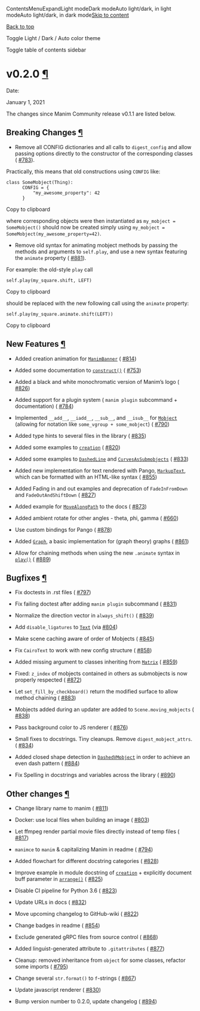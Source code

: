 ContentsMenuExpandLight modeDark modeAuto light/dark, in light modeAuto light/dark, in dark mode[Skip to content](https://docs.manim.community/en/stable/changelog/0.2.0-changelog.html#furo-main-content)

[Back to top](https://docs.manim.community/en/stable/changelog/0.2.0-changelog.html#)

Toggle Light / Dark / Auto color theme

Toggle table of contents sidebar

# v0.2.0 [¶](https://docs.manim.community/en/stable/changelog/0.2.0-changelog.html\#v0-2-0 "Link to this heading")

Date:

January 1, 2021

The changes since Manim Community release v0.1.1 are listed below.

## Breaking Changes [¶](https://docs.manim.community/en/stable/changelog/0.2.0-changelog.html\#breaking-changes "Link to this heading")

- Remove all CONFIG dictionaries and all calls to `digest_config` and allow
passing options directly to the constructor of the corresponding classes ( [#783](https://github.com/ManimCommunity/manim/pull/783)).

Practically, this means that old constructions using `CONFIG` like:





```
class SomeMobject(Thing):
      CONFIG = {
          "my_awesome_property": 42
      }

```

Copy to clipboard



where corresponding objects were then instantiated as `my_mobject = SomeMobject()`
should now be created simply using `my_mobject = SomeMobject(my_awesome_property=42)`.

- Remove old syntax for animating mobject methods by passing the methods and arguments to `self.play`,
and use a new syntax featuring the `animate` property ( [#881](https://github.com/ManimCommunity/manim/pull/881)).

For example: the old-style `play` call





```
self.play(my_square.shift, LEFT)

```

Copy to clipboard



should be replaced with the new following call using the `animate` property:





```
self.play(my_square.animate.shift(LEFT))

```

Copy to clipboard


## New Features [¶](https://docs.manim.community/en/stable/changelog/0.2.0-changelog.html\#new-features "Link to this heading")

- Added creation animation for [`ManimBanner`](https://docs.manim.community/en/stable/reference/manim.mobject.logo.ManimBanner.html#manim.mobject.logo.ManimBanner "manim.mobject.logo.ManimBanner") ( [#814](https://github.com/ManimCommunity/manim/pull/814))

- Added some documentation to [`construct()`](https://docs.manim.community/en/stable/reference/manim.scene.scene.Scene.html#manim.scene.scene.Scene.construct "manim.scene.scene.Scene.construct") ( [#753](https://github.com/ManimCommunity/manim/pull/753))

- Added a black and white monochromatic version of Manim’s logo ( [#826](https://github.com/ManimCommunity/manim/pull/826))

- Added support for a plugin system ( `manim plugin` subcommand + documentation) ( [#784](https://github.com/ManimCommunity/manim/pull/784))

- Implemented `__add__`, `__iadd__`, `__sub__`, and `__isub__` for [`Mobject`](https://docs.manim.community/en/stable/reference/manim.mobject.mobject.Mobject.html#manim.mobject.mobject.Mobject "manim.mobject.mobject.Mobject") (allowing for notation like `some_vgroup + some_mobject`) ( [#790](https://github.com/ManimCommunity/manim/pull/790))

- Added type hints to several files in the library ( [#835](https://github.com/ManimCommunity/manim/pull/835))

- Added some examples to [`creation`](https://docs.manim.community/en/stable/reference/manim.animation.creation.html#module-manim.animation.creation "manim.animation.creation") ( [#820](https://github.com/ManimCommunity/manim/pull/820))

- Added some examples to [`DashedLine`](https://docs.manim.community/en/stable/reference/manim.mobject.geometry.line.DashedLine.html#manim.mobject.geometry.line.DashedLine "manim.mobject.geometry.line.DashedLine") and [`CurvesAsSubmobjects`](https://docs.manim.community/en/stable/reference/manim.mobject.types.vectorized_mobject.CurvesAsSubmobjects.html#manim.mobject.types.vectorized_mobject.CurvesAsSubmobjects "manim.mobject.types.vectorized_mobject.CurvesAsSubmobjects") ( [#833](https://github.com/ManimCommunity/manim/pull/833))

- Added new implementation for text rendered with Pango, [`MarkupText`](https://docs.manim.community/en/stable/reference/manim.mobject.text.text_mobject.MarkupText.html#manim.mobject.text.text_mobject.MarkupText "manim.mobject.text.text_mobject.MarkupText"), which can be formatted with an HTML-like syntax ( [#855](https://github.com/ManimCommunity/manim/pull/855))

- Added Fading in and out examples and deprecation of `FadeInFromDown` and `FadeOutAndShiftDown` ( [#827](https://github.com/ManimCommunity/manim/pull/827))

- Added example for [`MoveAlongPath`](https://docs.manim.community/en/stable/reference/manim.animation.movement.MoveAlongPath.html#manim.animation.movement.MoveAlongPath "manim.animation.movement.MoveAlongPath") to the docs ( [#873](https://github.com/ManimCommunity/manim/pull/873))

- Added ambient rotate for other angles - theta, phi, gamma ( [#660](https://github.com/ManimCommunity/manim/pull/660))

- Use custom bindings for Pango ( [#878](https://github.com/ManimCommunity/manim/pull/878))

- Added [`Graph`](https://docs.manim.community/en/stable/reference/manim.mobject.graph.Graph.html#manim.mobject.graph.Graph "manim.mobject.graph.Graph"), a basic implementation for (graph theory) graphs ( [#861](https://github.com/ManimCommunity/manim/pull/861))

- Allow for chaining methods when using the new `.animate` syntax in [`play()`](https://docs.manim.community/en/stable/reference/manim.scene.scene.Scene.html#manim.scene.scene.Scene.play "manim.scene.scene.Scene.play") ( [#889](https://github.com/ManimCommunity/manim/pull/889))


## Bugfixes [¶](https://docs.manim.community/en/stable/changelog/0.2.0-changelog.html\#bugfixes "Link to this heading")

- Fix doctests in .rst files ( [#797](https://github.com/ManimCommunity/manim/pull/797))

- Fix failing doctest after adding `manim plugin` subcommand ( [#831](https://github.com/ManimCommunity/manim/pull/831))

- Normalize the direction vector in `always_shift()` ( [#839](https://github.com/ManimCommunity/manim/pull/839))

- Add `disable_ligatures` to [`Text`](https://docs.manim.community/en/stable/reference/manim.mobject.text.text_mobject.Text.html#manim.mobject.text.text_mobject.Text "manim.mobject.text.text_mobject.Text") (via [#804](https://github.com/ManimCommunity/manim/pull/804))

- Make scene caching aware of order of Mobjects ( [#845](https://github.com/ManimCommunity/manim/pull/845))

- Fix `CairoText` to work with new config structure ( [#858](https://github.com/ManimCommunity/manim/pull/858))

- Added missing argument to classes inheriting from [`Matrix`](https://docs.manim.community/en/stable/reference/manim.mobject.matrix.Matrix.html#manim.mobject.matrix.Matrix "manim.mobject.matrix.Matrix") ( [#859](https://github.com/ManimCommunity/manim/pull/859))

- Fixed: `z_index` of mobjects contained in others as submobjects is now properly respected ( [#872](https://github.com/ManimCommunity/manim/pull/872))

- Let `set_fill_by_checkboard()` return the modified surface to allow method chaining ( [#883](https://github.com/ManimCommunity/manim/pull/883))

- Mobjects added during an updater are added to `Scene.moving_mobjects` ( [#838](https://github.com/ManimCommunity/manim/pull/838))

- Pass background color to JS renderer ( [#876](https://github.com/ManimCommunity/manim/pull/876))

- Small fixes to docstrings. Tiny cleanups. Remove `digest_mobject_attrs`. ( [#834](https://github.com/ManimCommunity/manim/pull/834))

- Added closed shape detection in [`DashedVMobject`](https://docs.manim.community/en/stable/reference/manim.mobject.types.vectorized_mobject.DashedVMobject.html#manim.mobject.types.vectorized_mobject.DashedVMobject "manim.mobject.types.vectorized_mobject.DashedVMobject") in order to achieve an even dash pattern ( [#884](https://github.com/ManimCommunity/manim/pull/884))

- Fix Spelling in docstrings and variables across the library ( [#890](https://github.com/ManimCommunity/manim/pull/890))


## Other changes [¶](https://docs.manim.community/en/stable/changelog/0.2.0-changelog.html\#other-changes "Link to this heading")

- Change library name to manim ( [#811](https://github.com/ManimCommunity/manim/pull/811))

- Docker: use local files when building an image ( [#803](https://github.com/ManimCommunity/manim/pull/803))

- Let ffmpeg render partial movie files directly instead of temp files ( [#817](https://github.com/ManimCommunity/manim/pull/817))

- `manimce` to `manim` & capitalizing Manim in readme ( [#794](https://github.com/ManimCommunity/manim/pull/794))

- Added flowchart for different docstring categories ( [#828](https://github.com/ManimCommunity/manim/pull/828))

- Improve example in module docstring of [`creation`](https://docs.manim.community/en/stable/reference/manim.animation.creation.html#module-manim.animation.creation "manim.animation.creation") \+ explicitly document buff parameter in [`arrange()`](https://docs.manim.community/en/stable/reference/manim.mobject.mobject.Mobject.html#manim.mobject.mobject.Mobject.arrange "manim.mobject.mobject.Mobject.arrange") ( [#825](https://github.com/ManimCommunity/manim/pull/825))

- Disable CI pipeline for Python 3.6 ( [#823](https://github.com/ManimCommunity/manim/pull/823))

- Update URLs in docs ( [#832](https://github.com/ManimCommunity/manim/pull/832))

- Move upcoming changelog to GitHub-wiki ( [#822](https://github.com/ManimCommunity/manim/pull/822))

- Change badges in readme ( [#854](https://github.com/ManimCommunity/manim/pull/854))

- Exclude generated gRPC files from source control ( [#868](https://github.com/ManimCommunity/manim/pull/868))

- Added linguist-generated attribute to `.gitattributes` ( [#877](https://github.com/ManimCommunity/manim/pull/877))

- Cleanup: removed inheritance from `object` for some classes, refactor some imports ( [#795](https://github.com/ManimCommunity/manim/pull/795))

- Change several `str.format()` to `f`-strings ( [#867](https://github.com/ManimCommunity/manim/pull/867))

- Update javascript renderer ( [#830](https://github.com/ManimCommunity/manim/pull/830))

- Bump version number to 0.2.0, update changelog ( [#894](https://github.com/ManimCommunity/manim/pull/894))